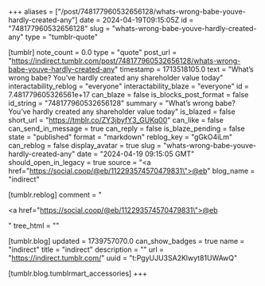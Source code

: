 +++
aliases = ["/post/748177960532656128/whats-wrong-babe-youve-hardly-created-any"]
date = 2024-04-19T09:15:05Z
id = "748177960532656128"
slug = "whats-wrong-babe-youve-hardly-created-any"
type = "tumblr-quote"

[tumblr]
note_count = 0.0
type = "quote"
post_url = "https://indirect.tumblr.com/post/748177960532656128/whats-wrong-babe-youve-hardly-created-any"
timestamp = 1713518105.0
text = "What’s wrong babe? You’ve hardly created any shareholder value today"
interactability_reblog = "everyone"
interactability_blaze = "everyone"
id = 7.481779605326561e+17
can_blaze = false
is_blocks_post_format = false
id_string = "748177960532656128"
summary = "What’s wrong babe? You’ve hardly created any shareholder value today"
is_blazed = false
short_url = "https://tmblr.co/ZY3jbyfY3_GUKq00"
can_like = false
can_send_in_message = true
can_reply = false
is_blaze_pending = false
state = "published"
format = "markdown"
reblog_key = "gGkO4iLm"
can_reblog = false
display_avatar = true
slug = "whats-wrong-babe-youve-hardly-created-any"
date = "2024-04-19 09:15:05 GMT"
should_open_in_legacy = true
source = "<a href=\"https://social.coop/@eb/112293574570479831\">@eb</a>"
blog_name = "indirect"

[tumblr.reblog]
comment = "<p><a href=\"https://social.coop/@eb/112293574570479831\">@eb</a></p>"
tree_html = ""

[tumblr.blog]
updated = 1739757070.0
can_show_badges = true
name = "indirect"
title = "indirect"
description = ""
url = "https://indirect.tumblr.com/"
uuid = "t:PgyUJU3SA2Klwyt81UWAwQ"

[tumblr.blog.tumblrmart_accessories]
+++
